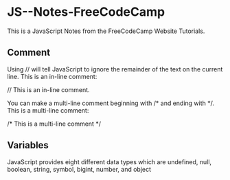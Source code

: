 # JS--Notes-FreeCodeCamp
This is a JavaScript Notes from the FreeCodeCamp Website Tutorials.

## Comment
Using // will tell JavaScript to ignore the remainder of the text on the current line. This is an in-line comment:

// This is an in-line comment.

You can make a multi-line comment beginning with /* and ending with */. This is a multi-line comment:

/* This is a
multi-line comment */

## Variables
JavaScript provides eight different data types which are undefined, null, boolean, string, symbol, bigint, number, and object
